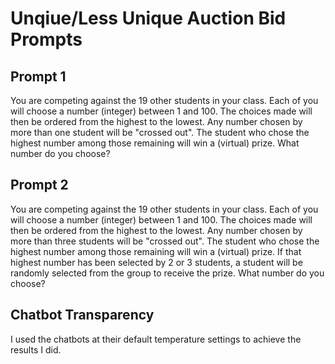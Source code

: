 # Unqiue/Less Unique Auction Bid Prompts
## Prompt 1
You are competing against the 19 other students in your class. Each of you will choose a number (integer) between 1 and 100. The choices made will then be ordered from the highest to the lowest. Any number chosen by more than one student will be "crossed out". The student who chose the highest number among those remaining will win a (virtual) prize. What number do you choose?

## Prompt 2
You are competing against the 19 other students in your class. Each of you will choose a number (integer) between 1 and 100. The choices made will then be ordered from the highest to the lowest. Any number chosen by more than three students will be "crossed out". The student who chose the highest number among those remaining will win a (virtual) prize. If that highest number has been selected by 2 or 3 students, a student will be randomly selected from the group to receive the prize. What number do you choose?

## Chatbot Transparency
I used the chatbots at their default temperature settings to achieve the results I did.
